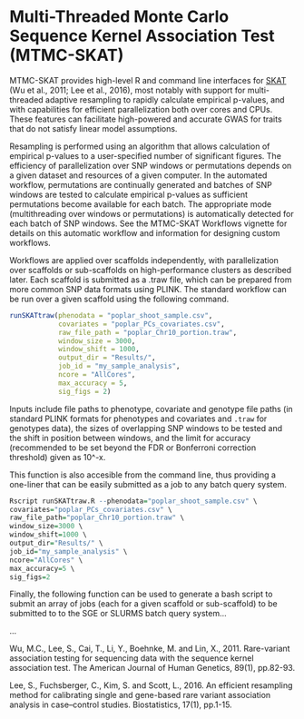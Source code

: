 
<!-- README.md is generated from README.Rmd. Please edit that file -->

# Multi-Threaded Monte Carlo Sequence Kernel Association Test (MTMC-SKAT)

<!-- badges: start -->

<!-- badges: end -->

MTMC-SKAT provides high-level R and command line interfaces for
[SKAT](https://github.com/leeshawn/SKAT) (Wu et al., 2011; Lee et al.,
2016), most notably with support for multi-threaded adaptive resampling
to rapidly calculate empirical p-values, and with capabilities for
efficient parallelization both over cores and CPUs. These features can
facilitate high-powered and accurate GWAS for traits that do not satisfy
linear model assumptions.

Resampling is performed using an algorithm that allows calculation of
empirical p-values to a user-specified number of significant figures.
The efficiency of parallelization over SNP windows or permutations
depends on a given dataset and resources of a given computer. In the
automated workflow, permutations are continually generated and batches
of SNP windows are tested to calculate empirical p-values as sufficient
permutations become available for each batch. The appropriate mode
(multithreading over windows or permutations) is automatically detected
for each batch of SNP windows. See the MTMC-SKAT Workflows vignette for
details on this automatic workflow and information for designing custom
workflows.

Workflows are applied over scaffolds independently, with parallelization
over scaffolds or sub-scaffolds on high-performance clusters as
described later. Each scaffold is submitted as a .traw file, which can
be prepared from more common SNP data formats using PLINK. The standard
workflow can be run over a given scaffold using the following command.

``` r
runSKATtraw(phenodata = "poplar_shoot_sample.csv",
            covariates = "poplar_PCs_covariates.csv",
            raw_file_path = "poplar_Chr10_portion.traw",
            window_size = 3000,
            window_shift = 1000,
            output_dir = "Results/",
            job_id = "my_sample_analysis",
            ncore = "AllCores",
            max_accuracy = 5,
            sig_figs = 2)
```

Inputs include file paths to phenotype, covariate and genotype file
paths (in standard PLINK formats for phenotypes and covariates and
`.traw` for genotypes data), the sizes of overlapping SNP windows to be
tested and the shift in position between windows, and the limit for
accuracy (recommended to be set beyond the FDR or Bonferroni correction
threshold) given as 10^-x.

This function is also accesible from the command line, thus providing a
one-liner that can be easily submitted as a job to any batch query
system.

``` r
Rscript runSKATtraw.R --phenodata="poplar_shoot_sample.csv" \
covariates="poplar_PCs_covariates.csv" \
raw_file_path="poplar_Chr10_portion.traw" \
window_size=3000 \
window_shift=1000 \
output_dir="Results/" \
job_id="my_sample_analysis" \
ncore="AllCores" \
max_accuracy=5 \
sig_figs=2
```

Finally, the following function can be used to generate a bash script to
submit an array of jobs (each for a given scaffold or sub-scaffold) to
be submitted to to the SGE or SLURMS batch query system…

…

Wu, M.C., Lee, S., Cai, T., Li, Y., Boehnke, M. and Lin, X., 2011.
Rare-variant association testing for sequencing data with the sequence
kernel association test. The American Journal of Human Genetics, 89(1),
pp.82-93.

Lee, S., Fuchsberger, C., Kim, S. and Scott, L., 2016. An efficient
resampling method for calibrating single and gene-based rare variant
association analysis in case–control studies. Biostatistics, 17(1),
pp.1-15.
